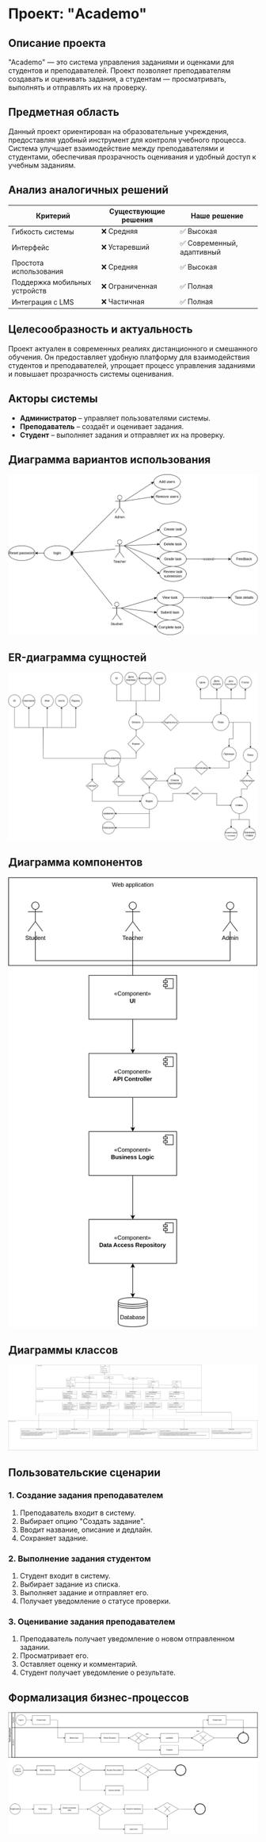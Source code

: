 # Проект: "Academo"

## Описание проекта
"Academo" — это система управления заданиями и оценками для студентов и преподавателей. Проект позволяет преподавателям создавать и оценивать задания, а студентам — просматривать, выполнять и отправлять их на проверку.

## Предметная область
Данный проект ориентирован на образовательные учреждения, предоставляя удобный инструмент для контроля учебного процесса. Система улучшает взаимодействие между преподавателями и студентами, обеспечивая прозрачность оценивания и удобный доступ к учебным заданиям.

## Анализ аналогичных решений
| Критерий        | Существующие решения | Наше решение |
|----------------|---------------------|-------------|
| Гибкость системы | ❌ Средняя | ✅ Высокая |
| Интерфейс | ❌ Устаревший | ✅ Современный, адаптивный |
| Простота использования | ❌ Средняя | ✅ Высокая |
| Поддержка мобильных устройств | ❌ Ограниченная | ✅ Полная |
| Интеграция с LMS | ❌ Частичная | ✅ Полная |

## Целесообразность и актуальность
Проект актуален в современных реалиях дистанционного и смешанного обучения. Он предоставляет удобную платформу для взаимодействия студентов и преподавателей, упрощает процесс управления заданиями и повышает прозрачность системы оценивания.

## Акторы системы
- **Администратор** – управляет пользователями системы.
- **Преподаватель** – создаёт и оценивает задания.
- **Студент** – выполняет задания и отправляет их на проверку.

## Диаграмма вариантов использования
![Use-Case](Docs/Use-Case.jpg)

## ER-диаграмма сущностей
![ERD](Docs/ERD.jpg)

## Диаграмма компонентов
![Component Diagram](Docs/Component%20Daigram.jpg)

## Диаграммы классов
![Business Class Daigram](Docs/Class%20Diagram.jpg)

## Пользовательские сценарии
### 1. Создание задания преподавателем
1. Преподаватель входит в систему.
2. Выбирает опцию "Создать задание".
3. Вводит название, описание и дедлайн.
4. Сохраняет задание.

### 2. Выполнение задания студентом
1. Студент входит в систему.
2. Выбирает задание из списка.
3. Выполняет задание и отправляет его.
4. Получает уведомление о статусе проверки.

### 3. Оценивание задания преподавателем
1. Преподаватель получает уведомление о новом отправленном задании.
2. Просматривает его.
3. Оставляет оценку и комментарий.
4. Студент получает уведомление о результате.

## Формализация бизнес-процессов
![BPMN](Docs/BPMN.jpg)